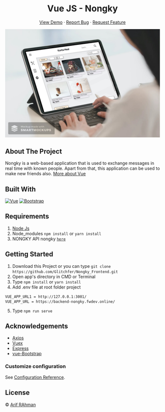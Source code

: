 <h1 align='center'>Vue JS - Nongky</h1>
  <p align="center">
    <a href="https://nongky.netlify.app//">View Demo</a>
    ·
    <a href="https://github.com/Glitchfer/Nongky_Frontend/issues">Report Bug</a>
    ·
    <a href="https://github.com/Glitchfer/Nongky_Frontend/issues">Request Feature</a>
  </p>

![Image Banner](https://raw.githubusercontent.com/Glitchfer/KontaSan_FrontEnd_Project2/master/Konta-cover.jpg)

## About The Project

Nongky is a web-based application that is used to exchange messages in real time with known people. Apart from that, this application can be used to make new friends also. [More about Vue](https://vuejs.org/)

## Built With

[![Vue](https://img.shields.io/badge/Vue-v2.6.11-green)](https://github.com/vuejs/vue)
[![Bootstrap](https://img.shields.io/badge/Bootstrap-v4.5.x-blue)](https://github.com/bootstrap-vue/bootstrap-vue)

## Requirements

1. <a href="https://nodejs.org/en/download/">Node Js</a>
2. Node_modules `npm install` or `yarn install`
3. NONGKY API nongky [`here`](https://github.com/Glitchfer/Nongky_Backend)

## Getting Started

1. Download this Project or you can type `git clone https://github.com/Glitchfer/Nongky_Frontend.git`
2. Open app's directory in CMD or Terminal
3. Type `npm install` or `yarn install`
4. Add .env file at root folder project

```
VUE_APP_URL1 = http://127.0.0.1:3001/
VUE_APP_URL = https://backend-nongky.fwdev.online/

```

5. Type `npm run serve`

## Acknowledgements

- [Axios](https://www.npmjs.com/package/axios)
- [Vuex](https://vuex.vuejs.org/)
- [Express](https://www.npmjs.com/package/express)
- [vue-Bootstrap](https://bootstrap-vue.org/)

### Customize configuration

See [Configuration Reference](https://cli.vuejs.org/config/).

## License

© [Arif RAhman](https://github.com/Glitchfer)
